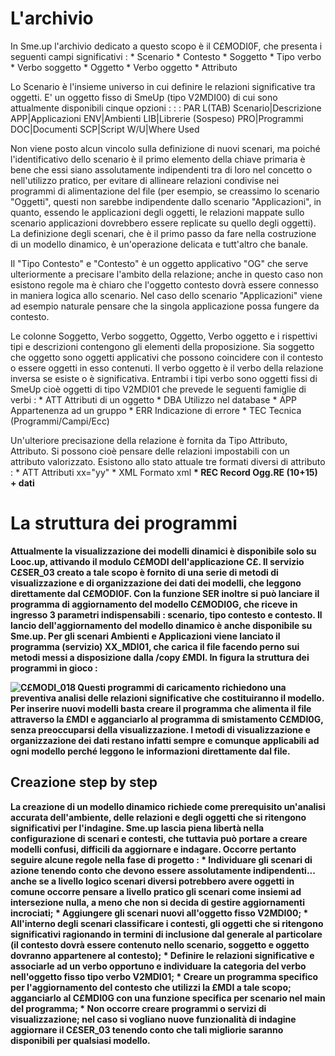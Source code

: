 # L'archivio
In Sme.up l'archivio dedicato a questo scopo è il C£MODI0F, che presenta i seguenti campi significativi : 
 \* Scenario
 \* Contesto
 \* Soggetto
 \* Tipo verbo
 \* Verbo soggetto
 \* Oggetto
 \* Verbo oggetto
 \* Attributo

Lo Scenario è l'insieme universo in cui definire le relazioni significative tra oggetti. E' un oggetto fisso di SmeUp (tipo V2MDI00) di cui sono attualmente disponibili cinque opzioni : 
 :  : PAR L(TAB)
Scenario|Descrizione
APP|Applicazioni
ENV|Ambienti
LIB|Librerie (Sospeso)
PRO|Programmi
DOC|Documenti
SCP|Script
W/U|Where Used


Non viene posto alcun vincolo sulla definizione di nuovi scenari, ma poiché l'identificativo dello scenario è il primo elemento della chiave primaria è bene che essi siano assolutamente indipendenti tra di loro nel concetto o nell'utilizzo pratico, per evitare di allineare relazioni condivise nei programmi di alimentazione del file (per esempio, se creassimo lo scenario "Oggetti", questi non sarebbe indipendente dallo scenario "Applicazioni", in quanto, essendo le applicazioni degli oggetti, le relazioni mappate sullo scenario applicazioni dovrebbero essere replicate su quello degli oggetti). La definizione degli scenari, che è il primo passo da fare nella costruzione di un modello dinamico, è un'operazione delicata e tutt'altro che banale.

Il "Tipo Contesto" e "Contesto" è un oggetto applicativo "OG" che serve ulteriormente a precisare l'ambito della relazione; anche in questo caso non esistono regole ma è chiaro che l'oggetto contesto dovrà essere connesso in maniera logica allo scenario. Nel caso dello scenario "Applicazioni" viene ad esempio naturale pensare che la singola applicazione possa fungere da contesto.

Le colonne Soggetto, Verbo soggetto, Oggetto, Verbo oggetto e i rispettivi tipi e descrizioni contengono gli elementi della proposizione. Sia soggetto che oggetto sono oggetti applicativi che possono coincidere con il contesto o essere oggetti in esso contenuti. Il verbo oggetto è il verbo della relazione inversa se esiste o è significativa. Entrambi i tipi verbo sono oggetti fissi di SmeUp cioè oggetti di tipo V2MDI01 che prevede le seguenti famiglie di verbi : 
 \* ATT         Attributi di un oggetto
 \* DBA         Utilizzo nel database
 \* APP         Appartenenza ad un gruppo
 \* ERR         Indicazione di errore
 \* TEC         Tecnica (Programmi/Campi/Ecc)

Un'ulteriore precisazione della relazione è fornita da Tipo Attributo, Attributo. Si possono cioè pensare delle relazioni impostabili con un attributo valorizzato.
Esistono allo stato attuale tre formati diversi di attributo : 
 \* ATT         Attributi   xx="yy"
 \* XML         Formato xml <a> <b xx="yy"/></a>
 \* REC         Record      Ogg.RE (10+15) + dati

# La struttura dei programmi
Attualmente la visualizzazione dei modelli dinamici è disponibile solo su Looc.up, attivando il modulo C£MODI dell'applicazione C£. Il servizio C£SER_03 creato a tale scopo è fornito di una serie di metodi di visualizzazione e di organizzazione dei dati dei modelli, che leggono direttamente dal C£MODI0F. Con la funzione SER inoltre si può lanciare il programma di aggiornamento del modello C£MODI0G, che riceve in ingresso 3 parametri indispensabili :  scenario, tipo contesto e contesto. Il lancio dell'aggiornamento del modello dinamico è anche disponibile su Sme.up. Per gli scenari Ambienti e Applicazioni viene lanciato il programma (servizio) XX_MDI01, che carica il file facendo perno sui metodi messi a disposizione dalla /copy £MDI.
In figura la struttura dei programmi in gioco : 

![C£MODI_018](https://doc.smeup.com/immagini/C£MODI_C/CXMODI_018.png)
Questi programmi di caricamento richiedono una preventiva analisi delle relazioni significative che costituiranno il modello. Per inserire nuovi modelli basta creare il programma che alimenta il file attraverso la £MDI e agganciarlo al programma di smistamento C£MDI0G, senza preoccuparsi della visualizzazione. I metodi di visualizzazione e organizzazione dei dati restano infatti sempre e comunque applicabili ad ogni modello perché leggono le informazioni direttamente dal file.

## Creazione step by step
La creazione di un modello dinamico richiede come prerequisito un'analisi accurata dell'ambiente, delle relazioni e degli oggetti che si ritengono significativi per l'indagine.
Sme.up lascia piena libertà nella configurazione di scenari e contesti, che tuttavia può portare a creare modelli confusi, difficili da aggiornare e indagare. Occorre pertanto seguire alcune regole nella fase di progetto : 
 \* Individuare gli scenari di azione tenendo conto che devono essere assolutamente indipendenti... anche se a livello logico scenari diversi potrebbero avere oggetti in comune occorre pensare a livello pratico gli scenari come insiemi ad intersezione nulla, a meno che non si decida di gestire aggiornamenti incrociati;
 \* Aggiungere gli scenari nuovi all'oggetto fisso V2MDI00;
 \* All'interno degli scenari classificare i contesti, gli oggetti che si ritengono significativi ragionando in termini di inclusione dal generale al particolare (il contesto dovrà essere contenuto nello scenario, soggetto e oggetto dovranno appartenere al contesto);
 \* Definire le relazioni significative e associarle ad un verbo opportuno e individuare la categoria del verbo nell'oggetto fisso tipo verbo V2MDI01;
 \* Creare un programma specifico per l'aggiornamento del contesto che utilizzi la £MDI a tale scopo; agganciarlo al C£MDI0G con una funzione specifica per scenario nel main del programma;
 \* Non occorre creare programmi o servizi di visualizzazione; nel caso si vogliano nuove funzionalità di indagine aggiornare il C£SER_03 tenendo conto che tali migliorie saranno disponibili per qualsiasi modello.
